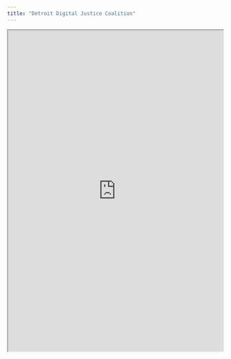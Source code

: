 ```yaml
---
title: "Detroit Digital Justice Coalition"
---
```



<iframe height="750" width="100%" src="https://ewelton.github.io/ktest/wiki.html#Detroit%20Digital%20Justice%20Coalition"></iframe>

